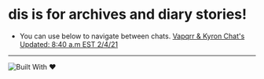 <style>
foot {
                align: center; 
                bottom: 0px; 
  }
</style>
# dis is for archives and diary stories!
* You can use below to navigate between chats.
<a href="chats/vap-kyron.html">Vapqrr & Kyron Chat's Updated: 8:40 a.m EST 2/4/21</a>









<div id="foot">
 <hr>
<img src="https://img.shields.io/badge/Built%20With-%20%E2%9D%A4%20-red" alt="Built With ❤ ">
</div>
